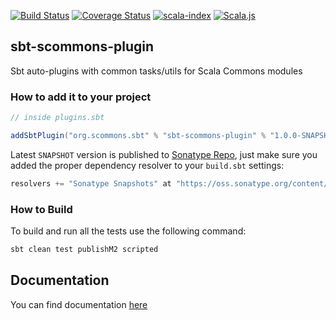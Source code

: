 
[![Build Status](https://travis-ci.com/scommons/sbt-scommons-plugin.svg?branch=master)](https://travis-ci.com/scommons/sbt-scommons-plugin)
[![Coverage Status](https://coveralls.io/repos/github/scommons/sbt-scommons-plugin/badge.svg?branch=master)](https://coveralls.io/github/scommons/sbt-scommons-plugin?branch=master)
[![scala-index](https://index.scala-lang.org/scommons/sbt-scommons-plugin/sbt-scommons-plugin/latest.svg)](https://index.scala-lang.org/scommons/sbt-scommons-plugin/sbt-scommons-plugin)
[![Scala.js](https://www.scala-js.org/assets/badges/scalajs-0.6.17.svg)](https://www.scala-js.org)

## sbt-scommons-plugin
Sbt auto-plugins with common tasks/utils for Scala Commons modules

### How to add it to your project

```scala
// inside plugins.sbt

addSbtPlugin("org.scommons.sbt" % "sbt-scommons-plugin" % "1.0.0-SNAPSHOT")
```

Latest `SNAPSHOT` version is published to [Sonatype Repo](https://oss.sonatype.org/content/repositories/snapshots/org/scommons/), just make sure you added
the proper dependency resolver to your `build.sbt` settings:
```scala
resolvers += "Sonatype Snapshots" at "https://oss.sonatype.org/content/repositories/snapshots/"
```

### How to Build

To build and run all the tests use the following command:
```bash
sbt clean test publishM2 scripted
```

## Documentation

You can find documentation [here](https://scommons.org/sbt-scommons-plugin)
